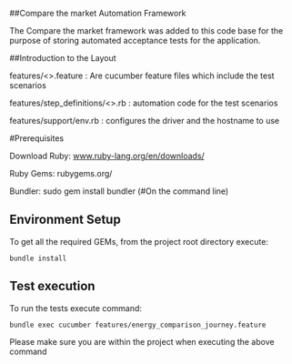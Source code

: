 ##Compare the market Automation Framework

The Compare the market framework was added to this code base for the purpose of storing automated acceptance tests for the application.

##Introduction to the Layout

features/<<name>>.feature : Are cucumber feature files which include the test scenarios

features/step_definitions/<<name>>.rb : automation code for the test scenarios

features/support/env.rb : configures the driver and the hostname to use

#Prerequisites

Download Ruby: www.ruby-lang.org/en/downloads/

Ruby Gems: rubygems.org/

Bundler: sudo gem install bundler (#On the command line)

## Environment Setup

To get all the required GEMs, from the project root directory execute:

	bundle install

## Test execution

To run the tests execute command:

	bundle exec cucumber features/energy_comparison_journey.feature 
	
Please make sure you are within the project when executing the above command
 